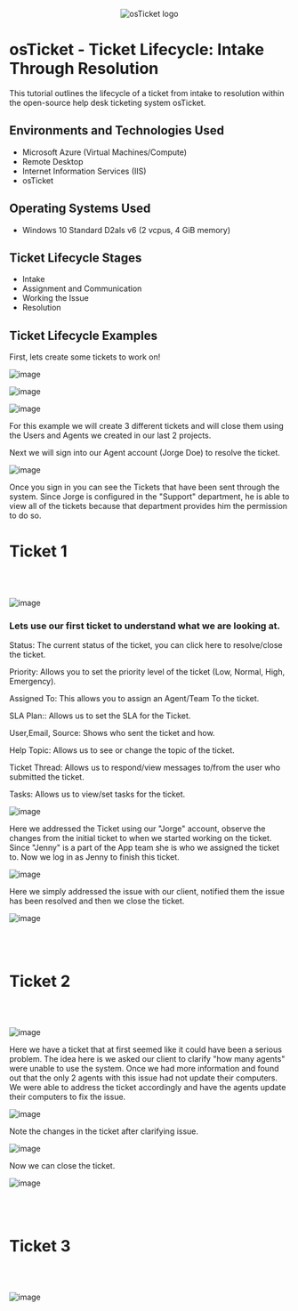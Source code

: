 <p align="center">
<img src="https://i.imgur.com/Clzj7Xs.png" alt="osTicket logo"/>
</p>

<h1>osTicket - Ticket Lifecycle: Intake Through Resolution</h1>
This tutorial outlines the lifecycle of a ticket from intake to resolution within the open-source help desk ticketing system osTicket.<br />

<h2>Environments and Technologies Used</h2>

- Microsoft Azure (Virtual Machines/Compute)
- Remote Desktop
- Internet Information Services (IIS)
- osTicket

<h2>Operating Systems Used </h2>

- Windows 10</b> Standard D2als v6 (2 vcpus, 4 GiB memory)

<h2>Ticket Lifecycle Stages</h2>

- Intake
- Assignment and Communication
- Working the Issue
- Resolution

<h2>Ticket Lifecycle Examples</h2>


<p>
  First, lets create some tickets to work on!
</p>

<p>

![image](https://github.com/user-attachments/assets/58131d43-e85e-440d-a1f8-4587b5b6dd0f)

  ![image](https://github.com/user-attachments/assets/027fba19-5dbe-492a-8e12-84e66b460f20)

![image](https://github.com/user-attachments/assets/400a6dff-d45b-4dff-986b-484fea4cb60e)

</p>
<p>
  For this example we will create 3 different tickets and will close them using the Users and Agents we created in our last 2 projects.
</p>

<p>
  Next we will sign into our Agent account (Jorge Doe) to resolve the ticket.

  ![image](https://github.com/user-attachments/assets/60e6fe90-4b2e-4d81-b551-244f9c21acd4)

</p>

<p>
  Once you sign in you can see the Tickets that have been sent through the system. Since Jorge is configured in the "Support" department, he is able to view all of the tickets because that department provides him the permission to do so.
</p>

<h1>Ticket 1</h1>
<br />
<br />
<p>

  ![image](https://github.com/user-attachments/assets/b293f2b6-fdf0-45a6-9f2a-385ed59dace2)

</p>
<p>
  <h3>Lets use our first ticket to understand what we are looking at.</h3>

<p>Status: The current status of the ticket, you can click here to resolve/close the ticket.</p>
<p>Priority: Allows you to set the priority level of the ticket (Low, Normal, High, Emergency).</p>
<p>Assigned To: This allows you to assign an Agent/Team To the ticket.</p>
<p>SLA Plan:: Allows us to set the SLA for the Ticket.</p>
<p>User,Email, Source: Shows who sent the ticket and how.</p>
<p>Help Topic: Allows us to see or change the topic of the ticket.</p>
<p>Ticket Thread: Allows us to respond/view messages to/from the user who submitted the ticket.</p>
<p>Tasks: Allows us to view/set tasks for the ticket.</p>
</p>
<p>

  ![image](https://github.com/user-attachments/assets/61c7d509-0f94-4ad1-9c07-e57a2ff0ae90)

  
</p>

<p>
  Here we addressed the Ticket using our "Jorge" account, observe the changes from the initial ticket to when we started working on the ticket. Since "Jenny" is a part of the App team she is who we assigned the ticket to. Now we log in as Jenny to finish this ticket.  
</p>

<p>
  
  ![image](https://github.com/user-attachments/assets/f6813eab-40c3-4514-b748-0dca3988f30e)
<p>
  Here we simply addressed the issue with our client, notified them the issue has been resolved and then we close the ticket.
</p>

  ![image](https://github.com/user-attachments/assets/0b104b68-bd9f-4480-bb71-148bc57996c6)
  
</p>
<br />
<br />
<h1>Ticket 2</h1>
<br />
<br />
<p>
  
  ![image](https://github.com/user-attachments/assets/f863356f-ec4c-436a-ba47-23e6ddf56e8d)

  <p>
    Here we have a ticket that at first seemed like it could have been a serious problem. The idea here is we asked our client to clarify "how many agents" were unable to use the system. Once we had more information and found out that the only 2 agents with this issue had not update their computers. We were able to address the ticket accordingly and have the agents update their computers to fix the issue.
  </p>

  ![image](https://github.com/user-attachments/assets/9799ec51-7f09-4b10-a9a4-2bee9daca3b6)

<p>
  Note the changes in the ticket after clarifying issue.
</p>

  ![image](https://github.com/user-attachments/assets/adf0fe87-b09b-4949-937d-4c0861e7df75)

</p>
<p>
  Now we can close the ticket.
</p>
<p>
  
  ![image](https://github.com/user-attachments/assets/8107a024-4009-44c0-8a59-de14706abafe)

</p>
<br />
<br />
<h1>Ticket 3</h1>
<br />
<br />
<p>
  
  ![image](https://github.com/user-attachments/assets/eca2704f-8f4f-4afe-9bfd-01ed3dab79c6)

</p>
<p>
 
</p>






<p>
  
</p>

